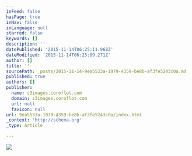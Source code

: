 ```yaml
---
inFeed: false
hasPage: true
inNav: false
inLanguage: null
starred: false
keywords: []
description: ''
datePublished: '2015-11-14T06:25:11.968Z'
dateModified: '2015-11-14T06:25:09.271Z'
author: []
title: ''
sourcePath: _posts/2015-11-14-9ea5533a-1079-4359-be8b-af3fe5243c0a.md
published: true
authors: []
publisher:
  name: s3images.coroflot.com
  domain: s3images.coroflot.com
  url: null
  favicon: null
url: 9ea5533a-1079-4359-be8b-af3fe5243c0a/index.html
_context: 'http://schema.org'
_type: Article

---
```

![](http://s3images.coroflot.com/user_files/individual_files/original_327436_bcuvfjpk5ehrugnei9h7zs8uo.jpg)
